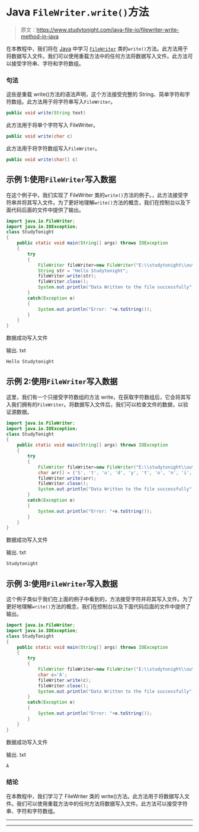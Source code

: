 # Java `FileWriter.write()`方法

> 原文：<https://www.studytonight.com/java-file-io/filewriter-write-method-in-java>

在本教程中，我们将在 [Java](https://www.studytonight.com/java/) 中学习 [`FileWriter`](https://www.studytonight.com/tutorials/?subject=java-file-io&url=java-filewriter-class) 类的`write()`方法。此方法用于将数据写入文件。我们可以使用重载方法中的任何方法将数据写入文件。此方法可以接受字符串、字符和字符数组。

### 句法

这些是重载 write()方法的语法声明，这个方法接受完整的 String、简单字符和字符数组。此方法用于将字符串写入`FileWriter`。

```java
public void write(String text)
```

此方法用于将单个字符写入 FileWriter。

```java
public void write(char c)
```

此方法用于将字符数组写入`FileWriter`。

```java
public void write(char[] c)
```

## 示例 1:使用`FileWriter`写入数据

在这个例子中，我们实现了 FileWriter 类的`write()`方法的例子。，此方法接受字符串并将其写入文件。为了更好地理解`write()`方法的概念，我们在控制台以及下面代码后面的文件中提供了输出。

```java
import java.io.FileWriter;
import java.io.IOException;
class StudyTonight
{
	public static void main(String[] args) throws IOException 
	{ 
		try
		{    
			FileWriter fileWriter=new FileWriter("E:\\studytonight\\output.txt");    
			String str = "Hello Studytonight";
			fileWriter.write(str);    
			fileWriter.close();    
			System.out.println("Data Written to the file successfully");
		}
		catch(Exception e)
		{
			System.out.println("Error: "+e.toString());
		}    
	} 
}
```

数据成功写入文件

输出. txt

```java
Hello Studytonight
```

## 示例 2:使用`FileWriter`写入数据

这里，我们有一个只接受字符数组的方法 write，在获取字符数组后，它会将其写入我们拥有的`FileWriter`。将数据写入文件后，我们可以检查文件的数据，以验证源数据。

```java
import java.io.FileWriter;
import java.io.IOException;
class StudyTonight
{
	public static void main(String[] args) throws IOException 
	{ 
		try
		{    
			FileWriter fileWriter=new FileWriter("E:\\studytonight\\output.txt");    
			char arr[] = {'S', 't', 'u', 'd', 'y', 't', 'o', 'n', 'i', 'g', 'h', 't'};
			fileWriter.write(arr);    
			fileWriter.close();    
			System.out.println("Data Written to the file successfully");
		}
		catch(Exception e)
		{
			System.out.println("Error: "+e.toString());
		}    
	} 
}
```

数据成功写入文件

输出. txt

```java
Studytonight
```

## 示例 3:使用`FileWriter`写入数据

这个例子类似于我们在上面的例子中看到的，方法接受字符并将其写入文件。为了更好地理解`write()`方法的概念，我们在控制台以及下面代码后面的文件中提供了输出。

```java
import java.io.FileWriter;
import java.io.IOException;
class StudyTonight
{
	public static void main(String[] args) throws IOException 
	{ 
		try
		{    
			FileWriter fileWriter=new FileWriter("E:\\studytonight\\output.txt");    
			char c='A';
			fileWriter.write(c);    
			fileWriter.close();    
			System.out.println("Data Written to the file successfully");
		}
		catch(Exception e)
		{
			System.out.println("Error: "+e.toString());
		}    
	} 
}
```

数据成功写入文件

输出. txt

```java
A
```

### 结论

在本教程中，我们学习了 FileWriter 类的 write()方法。此方法用于将数据写入文件。我们可以使用重载方法中的任何方法将数据写入文件。此方法可以接受字符串、字符和字符数组。

* * *

* * *